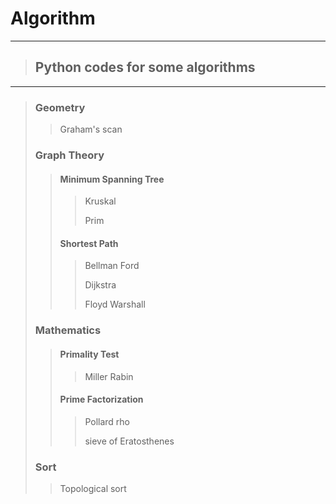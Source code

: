 # Algorithm

***
> ## Python codes for some algorithms
***
> ### Geometry
> > Graham's scan
> ### Graph Theory
> > #### Minimum Spanning Tree
> > > Kruskal
> > > 
> > > Prim
> > #### Shortest Path
> > > Bellman Ford
> > >
> > > Dijkstra
> > >
> > > Floyd Warshall
> ### Mathematics
> > #### Primality Test
> > > Miller Rabin
> > #### Prime Factorization
> > > Pollard rho
> > > 
> > > sieve of Eratosthenes
> ### Sort
> > Topological sort
